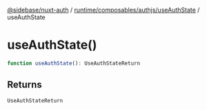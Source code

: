 [@sidebase/nuxt-auth](../../../../../index.md) / [runtime/composables/authjs/useAuthState](../index.md) / useAuthState

# useAuthState()

```ts
function useAuthState(): UseAuthStateReturn
```

## Returns

`UseAuthStateReturn`

